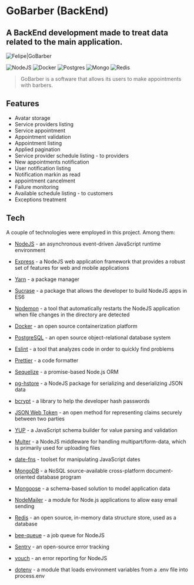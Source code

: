 # GoBarber (BackEnd)

## A BackEnd development made to treat data related to the main application. 

![Felipe|GoBarber](https://img.shields.io/badge/FelipeMDantas-GoBarber-purple)

<p>

![NodeJS](https://img.shields.io/badge/Node.js-43853D?style=for-the-badge&logo=node.js&logoColor=white)
![Docker](https://img.shields.io/badge/docker-%230db7ed.svg?style=for-the-badge&logo=docker&logoColor=white)
![Postgres](https://img.shields.io/badge/PostgreSQL-316192?style=for-the-badge&logo=postgresql&logoColor=white)
![Mongo](https://img.shields.io/badge/MongoDB-4EA94B?style=for-the-badge&logo=mongodb&logoColor=white)
![Redis](https://img.shields.io/badge/redis-%23DD0031.svg?style=for-the-badge&logo=redis&logoColor=white)

>GoBarber is a software that allows its users to make appointments with barbers.

## Features

- Avatar storage
- Service providers listing
- Service appointment
- Appointment validation
- Appointment listing
- Applied pagination
- Service provider schedule listing - to providers
- New appointments notification
- User notification listing
- Notification markin as read
- appointment cancelment
- Failure monitoring
- Available schedule listing - to customers
- Exceptions treatment

## Tech

A couple of technologies were employed in this project. Among them:

- [NodeJS] - an asynchronous event-driven JavaScript runtime environment
- [Express] - a NodeJS web application framework that provides a robust set of features for web and mobile applications
- [Yarn] - a package manager
- [Sucrase] - a package that allows the developer to build NodeJS apps in ES6
- [Nodemon] - a tool that automatically restarts the NodeJS application when file changes in the directory are detected
- [Docker] - an open source containerization platform
- [PostgreSQL] - an open source object-relational database system
- [Eslint] - a tool that analyzes code in order to quickly find problems
- [Prettier] - a code formatter
- [Sequelize] - a promise-based Node.js ORM
- [pg-hstore] - a NodeJS package for serializing and deserializing JSON data
- [bcrypt] - a library to help the developer hash passwords
- [JSON Web Token] - an open method for representing claims securely between two parties
- [YUP] - a JavaScript schema builder for value parsing and validation
- [Multer] - a NodeJS middleware for handling multipart/form-data, which is primarily used for uploading files
- [date-fns] - toolset for manipulating JavaScript dates
- [MongoDB] - a NoSQL source-available cross-platform document-oriented database program
- [Mongoose] - a schema-based solution to model application data
- [NodeMailer] -  a module for Node.js applications to allow easy email sending
- [Redis] - an open source, in-memory data structure store, used as a database
- [bee-queue] - a job queue for NodeJS
- [Sentry] - an open-source error tracking
- [youch] - an error reporting for NodeJS
- [dotenv] - a module that loads environment variables from a .env file into process.env


    [NodeJS]: https://nodejs.org/en/
    [Express]: https://expressjs.com/pt-br/
    [Yarn]: https://yarnpkg.com/
    [Sucrase]: https://sucrase.io/
    [Nodemon]: https://www.npmjs.com/package/nodemon
    [Docker]: https://www.docker.com/
    [PostgreSQL]: https://www.postgresql.org/
    [Eslint]: https://eslint.org/
    [Prettier]: https://prettier.io/
    [Sequelize]: https://sequelize.org/
    [pg-hstore]: https://www.npmjs.com/package/pg-hstore
    [bcrypt]: https://www.npmjs.com/package/bcrypt
    [JSON Web Token]: https://jwt.io/
    [Yup]: https://www.npmjs.com/package/yup
    [Multer]: https://www.npmjs.com/package/multer
    [date-fns]: https://date-fns.org/
    [MongoDB]: https://www.mongodb.com/
    [Mongoose]: https://mongoosejs.com/
    [NodeMailer]: https://nodemailer.com/about/
    [Redis]: https://redis.io/
    [bee-queue]: https://github.com/bee-queue/bee-queue
    [Sentry]: https://sentry.io/welcome/
    [youch]: https://www.npmjs.com/package/youch?activeTab=readme
    [dotenv]: https://www.npmjs.com/package/dotenv
